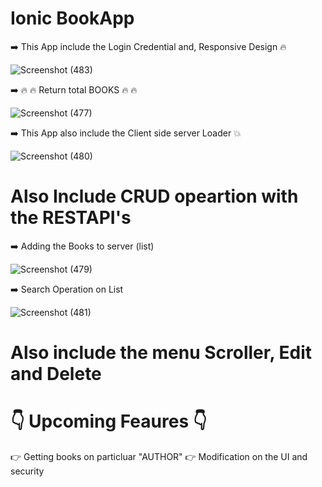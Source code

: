 #  Ionic BookApp 

 :arrow_right: This App include the Login Credential and, Responsive Design :fire:
 
 ![Screenshot (483)](https://user-images.githubusercontent.com/94365039/153655635-d194cfd4-c149-4b10-9be8-90bb12827af0.png)
 
 :arrow_right:  :fire:  :fire:  Return total BOOKS  :fire:  :fire:
 
 ![Screenshot (477)](https://user-images.githubusercontent.com/94365039/153656775-17ab7229-0d35-4dc9-aced-d9bcb965c1c3.png)

 :arrow_right: This App also include the Client side server Loader :boom:
 
 ![Screenshot (480)](https://user-images.githubusercontent.com/94365039/153655907-aabb9fb5-99a9-46df-9311-918a17034748.png)

 # Also Include CRUD opeartion with the RESTAPI's 
 
 :arrow_right: Adding the Books to server (list)
 
 ![Screenshot (479)](https://user-images.githubusercontent.com/94365039/153656327-98c68e4e-c535-4b46-ae6c-bae341c4b3d6.png)

 :arrow_right: Search Operation on List
 
 ![Screenshot (481)](https://user-images.githubusercontent.com/94365039/153656499-af91b7a1-c5d8-4b46-b1e3-803a78db1f53.png)

# Also include the menu Scroller, Edit and Delete

#  :point_down: Upcoming Feaures :point_down: 

   :point_right: Getting books on particluar "AUTHOR"
   :point_right: Modification on the UI and security 
 
 
